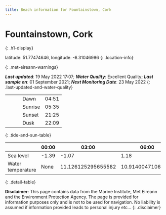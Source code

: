 ```yaml
---
title: Beach information for Fountainstown, Cork
---
```

# Fountainstown, Cork 
{: .h1-display}

latitude: 51.77474646, longitude: -8.31046986
{: .location-info}


{: .met-eireann-warnings}

___Last updated___: 19 May 2022 17:07; ___Water Quality___: Excellent Quality;
___Last sample on___: 01 September 2021; ___Next Monitoring Date___: 23 May 2022
{: .last-updated-and-water-quality}

|   |   |   |   |   |
|---|---|---|---|---|
|   |   |   | Dawn  | 04:51 |
|   |   |   | Sunrise  | 05:35 |
|   |   |   | Sunset  | 21:25 |
|   |   |   | Dusk  | 22:09 |
{: .tide-and-sun-table}

<div></div>

| | 00:00 | 03:00 | 06:00 | 09:00 | 12:00 | 15:00 | 18:00 | 21:00 |
|---|---|---|---|---|---|---|---|---|
| Sea level | -1.39 | -1.07 | 1.18 | 0.93| -1.19 | -1.23 | 0.97 | 1.19 |
| Water temperature | None | 11.126125295655582 | 10.91400471061905 | 10.983878336526887 | 11.430486747542798 | 11.622822419335112 | 11.448524908983757 | 11.394021274222855 |
{: .detail-table}

__Disclaimer__: This page contains data from the Marine Institute,
Met Eireann and the Environment Protection Agency. The page is provided for
information purposes only and is not to be used for navigation. No liability
is assumed if information provided leads to personal injury etc...
{: .disclaimer}